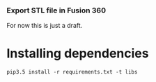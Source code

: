### Export STL file in Fusion 360

For now this is just a draft.


# Installing dependencies
    pip3.5 install -r requirements.txt -t libs
    